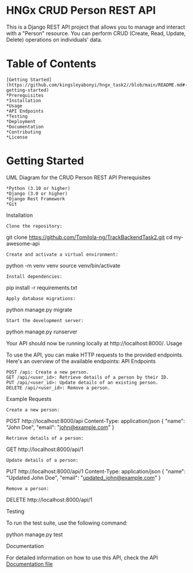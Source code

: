 # HNGx CRUD Person REST API

This is a Django REST API project that allows you to manage and interact with a "Person" resource. You can perform CRUD (Create, Read, Update, Delete) operations on individuals' data.
# Table of Contents

    [Getting Started] (https://github.com/kingsleyabonyi/hngx_task2//blob/main/README.md#-getting-started)
    *Prerequisites
    *Installation
    *Usage
    *API Endpoints
    *Testing
    *Deployment
    *Documentation
    *Contributing
    *License

# Getting Started

UML Diagram for the CRUD Person REST API
Prerequisites

    *Python (3.10 or higher)
    *Django (3.0 or higher)
    *Django Rest Framework
    *Git

Installation

    Clone the repository:

git clone https://github.com/Tomilola-ng/TrackBackendTask2.git
cd my-awesome-api

    Create and activate a virtual environment:

python -m venv venv
source venv/bin/activate

    Install dependencies:

pip install -r requirements.txt

    Apply database migrations:

python manage.py migrate

    Start the development server:

python manage.py runserver

Your API should now be running locally at http://localhost:8000/.
Usage

To use the API, you can make HTTP requests to the provided endpoints. Here's an overview of the available endpoints:
API Endpoints

    POST /api: Create a new person.
    GET /api/<user_id>: Retrieve details of a person by their ID.
    PUT /api/<user_id>: Update details of an existing person.
    DELETE /api/<user_id>: Remove a person.

Example Requests

    Create a new person:

POST http://localhost:8000/api
Content-Type: application/json
{
"name": "John Doe",
"email": "john@example.com"
}

    Retrieve details of a person:

GET http://localhost:8000/api/1

    Update details of a person:

PUT http://localhost:8000/api/1
Content-Type: application/json
{
"name": "Updated John Doe",
"email": "updated_john@example.com"
}

    Remove a person:

DELETE http://localhost:8000/api/1

Testing

To run the test suite, use the following command:

python manage.py test

Documentation

For detailed information on how to use this API, check the API [Documentation file](https://github.com/kingsleyabonyi/hngx_task2/blob/master/stage2/documentation.md)

